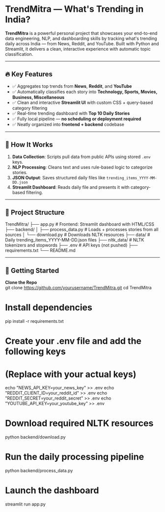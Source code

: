# TrendMitra — What's Trending in India?

**TrendMitra** is a powerful personal project that showcases your end-to-end data engineering, NLP, and dashboarding skills by tracking what's trending daily across India — from News, Reddit, and YouTube. Built with Python and Streamlit, it delivers a clean, interactive experience with automatic topic classification.

---

## 🔥 Key Features

- ✅ Aggregates top trends from **News**, **Reddit**, and **YouTube**
- ✅ Automatically classifies each story into **Technology, Sports, Movies, Business, Miscellaneous**
- ✅ Clean and interactive **Streamlit UI** with custom CSS + query-based category filtering
- ✅ Real-time trending dashboard with **Top 10 Daily Stories**
- ✅ Fully local pipeline — **no scheduling or deployment required**
- ✅ Neatly organized into **frontend + backend** codebase

---

## 🧠 How It Works

1. **Data Collection**: Scripts pull data from public APIs using stored `.env` keys.
2. **NLP Processing**: Cleans text and uses rule-based logic to categorize stories.
3. **JSON Output**: Saves structured daily files like `trending_items_YYYY-MM-DD.json`
4. **Streamlit Dashboard**: Reads daily file and presents it with category-based filtering.

---

## 📂 Project Structure

TrendMitra/ ├── app.py # Frontend: Streamlit dashboard with HTML/CSS ├── backend/ │ ├── process_data.py # Loads + processes stories from all sources │ └── download.py # Downloads NLTK resources ├── data/ # Daily trending_items_YYYY-MM-DD.json files ├── nltk_data/ # NLTK tokenizers and stopwords ├── .env # API keys (not pushed) ├── requirements.txt └── README.md

---

## 🚀 Getting Started

**Clone the Repo**  
git clone https://github.com/yourusername/TrendMitra.git
cd TrendMitra

# Install dependencies
pip install -r requirements.txt

# Create your .env file and add the following keys
# (Replace with your actual keys)
echo "NEWS_API_KEY=your_news_key" >> .env
echo "REDDIT_CLIENT_ID=your_reddit_id" >> .env
echo "REDDIT_SECRET=your_reddit_secret" >> .env
echo "YOUTUBE_API_KEY=your_youtube_key" >> .env

# Download required NLTK resources
python backend/download.py

# Run the daily processing pipeline
python backend/process_data.py

# Launch the dashboard
streamlit run app.py
